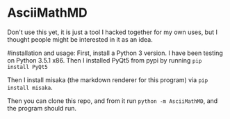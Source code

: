 # AsciiMathMD
Don't use this yet, it is just a tool I hacked together for my own uses, but I thought people might be interested in it as an idea.

#installation and usage:
First, install a Python 3 version. I have been testing on Python 3.5.1 x86. Then I installed PyQt5 from pypi by running `pip install PyQt5`

Then I install misaka (the markdown renderer for this program) via `pip install misaka`. 

Then you can clone this repo, and from it run `python -m AsciiMathMD`, and the program should run.
